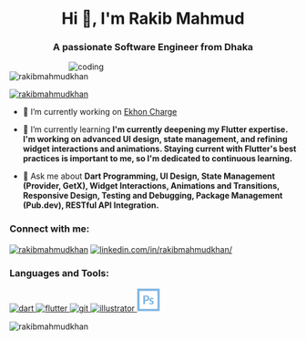 <h1 align="center">Hi 👋, I'm Rakib Mahmud</h1>
<h3 align="center">A passionate Software Engineer from Dhaka</h3>
<img align="right" alt="coding" width="400" src="https://user-images.githubusercontent.com/55389276/140866485-8fb1c876-9a8f-4d6a-98dc-08c4981eaf70.gif">

<p align="left"> <img src="https://komarev.com/ghpvc/?username=rakibmahmudkhan&label=Profile%20views&color=0e75b6&style=flat" alt="rakibmahmudkhan" /> </p>

<p align="left"> <a href="https://twitter.com/rakibmahmudkhan" target="blank"><img src="https://img.shields.io/twitter/follow/rakibmahmudkhan?logo=twitter&style=for-the-badge" alt="rakibmahmudkhan" /></a> </p>

- 🔭 I’m currently working on [Ekhon Charge](https://sentineltechno.com/vendor/assets/video/e-charge.mp4)

- 🌱 I’m currently learning **I'm currently deepening my Flutter expertise. I'm working on advanced UI design, state management, and refining widget interactions and animations. Staying current with Flutter's best practices is important to me, so I'm dedicated to continuous learning.**

- 💬 Ask me about **Dart Programming, UI Design, State Management (Provider, GetX), Widget Interactions, Animations and Transitions, Responsive Design, Testing and Debugging, Package Management (Pub.dev), RESTful API Integration.**

<h3 align="left">Connect with me:</h3>
<p align="left">
<a href="https://twitter.com/rakibmahmudkhan" target="blank"><img align="center" src="https://raw.githubusercontent.com/rahuldkjain/github-profile-readme-generator/master/src/images/icons/Social/twitter.svg" alt="rakibmahmudkhan" height="30" width="40" /></a>
<a href="https://linkedin.com/in/linkedin.com/in/rakibmahmudkhan/" target="blank"><img align="center" src="https://raw.githubusercontent.com/rahuldkjain/github-profile-readme-generator/master/src/images/icons/Social/linked-in-alt.svg" alt="linkedin.com/in/rakibmahmudkhan/" height="30" width="40" /></a>
</p>

<h3 align="left">Languages and Tools:</h3>
<p align="left"> <a href="https://dart.dev" target="_blank" rel="noreferrer"> <img src="https://www.vectorlogo.zone/logos/dartlang/dartlang-icon.svg" alt="dart" width="40" height="40"/> </a> <a href="https://flutter.dev" target="_blank" rel="noreferrer"> <img src="https://www.vectorlogo.zone/logos/flutterio/flutterio-icon.svg" alt="flutter" width="40" height="40"/> </a> <a href="https://git-scm.com/" target="_blank" rel="noreferrer"> <img src="https://www.vectorlogo.zone/logos/git-scm/git-scm-icon.svg" alt="git" width="40" height="40"/> </a> <a href="https://www.adobe.com/in/products/illustrator.html" target="_blank" rel="noreferrer"> <img src="https://www.vectorlogo.zone/logos/adobe_illustrator/adobe_illustrator-icon.svg" alt="illustrator" width="40" height="40"/> </a> <a href="https://www.photoshop.com/en" target="_blank" rel="noreferrer"> <img src="https://raw.githubusercontent.com/devicons/devicon/master/icons/photoshop/photoshop-line.svg" alt="photoshop" width="40" height="40"/> </a> </p>

<p><img align="center" src="https://github-readme-stats.vercel.app/api/top-langs?username=rakibmahmudkhan&show_icons=true&locale=en&layout=compact" alt="rakibmahmudkhan" /></p>
